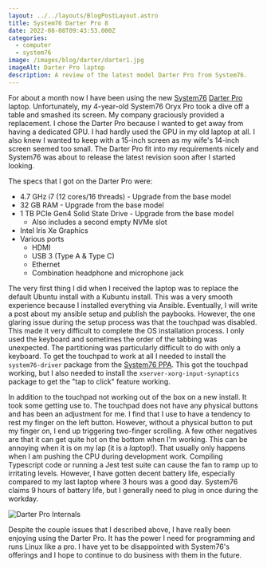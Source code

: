 ```yaml
---
layout: ../../layouts/BlogPostLayout.astro
title: System76 Darter Pro 8
date: 2022-08-08T09:43:53.000Z
categories:
  - computer
  - system76
image: /images/blog/darter/darter1.jpg
imageAlt: Darter Pro laptop
description: A review of the latest model Darter Pro from System76.
---
```


For about a month now I have been using the new [System76](https://system76.com/)
[Darter Pro](https://system76.com/laptops/darter) laptop. Unfortunately, my 4-year-old
System76 Oryx Pro took a dive off a table and smashed its screen. My company
graciously provided a replacement. I chose the Darter Pro because I wanted to get
away from having a dedicated GPU. I had hardly used the GPU in my old laptop at all.
I also knew I wanted to keep with a 15-inch screen as my wife's 14-inch screen seemed
too small. The Darter Pro fit into my requirements nicely and System76 was about
to release the latest revision soon after I started looking.

The specs that I got on the Darter Pro were:

- 4.7 GHz i7 (12 cores/16 threads) - Upgrade from the base model
- 32 GB RAM - Upgrade from the base model
- 1 TB PCIe Gen4 Solid State Drive - Upgrade from the base model
  - Also includes a second empty NVMe slot
- Intel Iris Xe Graphics
- Various ports
  - HDMI
  - USB 3 (Type A & Type C)
  - Ethernet
  - Combination headphone and microphone jack

The very first thing I did when I received the laptop was to replace the default
Ubuntu install with a Kubuntu install. This was a very smooth experience because
I installed everything via Ansible. Eventually, I will write a post about my
ansible setup and publish the paybooks. However, the one glaring issue during
the setup process was that the touchpad was disabled. This made it very difficult
to complete the OS installation process. I only used the keyboard and sometimes the
order of the tabbing was unexpected. The partitioning was particularly difficult
to do with only a keyboard. To get the touchpad to work at all I needed to install
the `system76-driver` package from the [System76 PPA](https://launchpad.net/~system76-dev/+archive/ubuntu/stable).
This got the touchpad working, but I also needed to install the `xserver-xorg-input-synaptics`
package to get the "tap to click" feature working.

In addition to the touchpad not working out of the box on a new install. It took
some getting use to. The touchpad does not have any physical buttons and has been
an adjustment for me. I find that I use to have a tendency to rest my finger on
the left button. However, without a physical button to put my finger on, I end
up triggering two-finger scrolling. A few other negatives are that it can get
quite hot on the bottom when I'm working. This can be annoying when it is on my
lap (it is a *lap*top!). That usually only happens when I am pushing the
CPU during development work. Compiling Typescript code or running a Jest test
suite can cause the fan to ramp up to irritating levels. However, I have gotten
decent battery life, especially compared to my last laptop where 3 hours was a good
day. System76 claims 9 hours of battery life, but I generally need to plug in
once during the workday.

<img src="/images/blog/darter/darter2.jpg" alt="Darter Pro Internals">

Despite the couple issues that I described above, I have really been enjoying
using the Darter Pro. It has the power I need for programming and runs Linux
like a pro. I have yet to be disappointed with System76's offerings and I hope
to continue to do business with them in the future.
